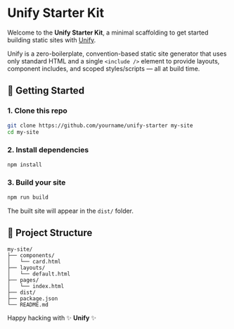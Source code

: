 # Unify Starter Kit

Welcome to the **Unify Starter Kit**, a minimal scaffolding to get started building static sites with [Unify](https://npmjs.com/package/unify).

Unify is a zero-boilerplate, convention-based static site generator that uses only standard HTML and a single `<include />` element to provide layouts, component includes, and scoped styles/scripts — all at build time.

## 🚀 Getting Started

### 1. Clone this repo

```bash
git clone https://github.com/yourname/unify-starter my-site
cd my-site
```

### 2. Install dependencies

```bash
npm install
```

### 3. Build your site

```bash
npm run build
```

The built site will appear in the `dist/` folder.

## 📁 Project Structure

```
my-site/
├── components/
│   └── card.html
├── layouts/
│   └── default.html
├── pages/
│   └── index.html
├── dist/
├── package.json
└── README.md
```

Happy hacking with ✨ **Unify** ✨
